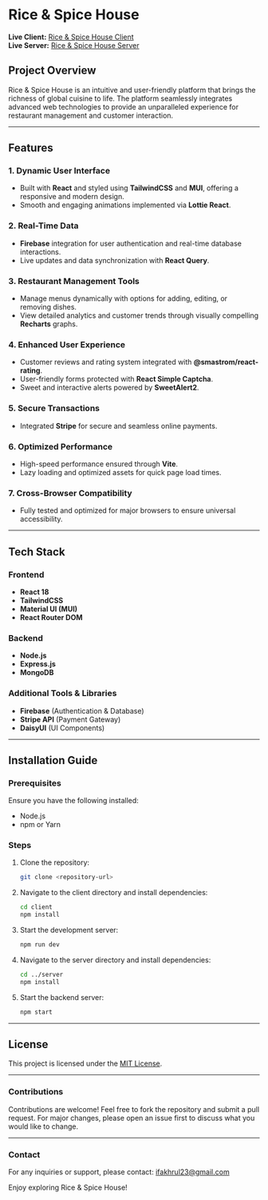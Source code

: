 # Rice & Spice House

**Live Client:** [Rice & Spice House Client](https://rice-and-spice-house.web.app/)  
**Live Server:** [Rice & Spice House Server](https://rice-and-spice-house-server.vercel.app/)

## Project Overview
Rice & Spice House is an intuitive and user-friendly platform that brings the richness of global cuisine to life. The platform seamlessly integrates advanced web technologies to provide an unparalleled experience for restaurant management and customer interaction.

---

## Features

### 1. **Dynamic User Interface**
- Built with **React** and styled using **TailwindCSS** and **MUI**, offering a responsive and modern design.
- Smooth and engaging animations implemented via **Lottie React**.

### 2. **Real-Time Data**
- **Firebase** integration for user authentication and real-time database interactions.
- Live updates and data synchronization with **React Query**.

### 3. **Restaurant Management Tools**
- Manage menus dynamically with options for adding, editing, or removing dishes.
- View detailed analytics and customer trends through visually compelling **Recharts** graphs.

### 4. **Enhanced User Experience**
- Customer reviews and rating system integrated with **@smastrom/react-rating**.
- User-friendly forms protected with **React Simple Captcha**.
- Sweet and interactive alerts powered by **SweetAlert2**.

### 5. **Secure Transactions**
- Integrated **Stripe** for secure and seamless online payments.

### 6. **Optimized Performance**
- High-speed performance ensured through **Vite**.
- Lazy loading and optimized assets for quick page load times.

### 7. **Cross-Browser Compatibility**
- Fully tested and optimized for major browsers to ensure universal accessibility.

---

## Tech Stack

### Frontend
- **React 18**
- **TailwindCSS**
- **Material UI (MUI)**
- **React Router DOM**

### Backend
- **Node.js**
- **Express.js**
- **MongoDB**

### Additional Tools & Libraries
- **Firebase** (Authentication & Database)
- **Stripe API** (Payment Gateway)
- **DaisyUI** (UI Components)

---

## Installation Guide

### Prerequisites
Ensure you have the following installed:
- Node.js
- npm or Yarn

### Steps
1. Clone the repository:
   ```bash
   git clone <repository-url>
   ```
2. Navigate to the client directory and install dependencies:
   ```bash
   cd client
   npm install
   ```
3. Start the development server:
   ```bash
   npm run dev
   ```
4. Navigate to the server directory and install dependencies:
   ```bash
   cd ../server
   npm install
   ```
5. Start the backend server:
   ```bash
   npm start
   ```

---

## License
This project is licensed under the [MIT License](LICENSE).

---

### Contributions
Contributions are welcome! Feel free to fork the repository and submit a pull request. For major changes, please open an issue first to discuss what you would like to change.

---

### Contact
For any inquiries or support, please contact: [ifakhrul23@gmail.com](mailto:ifakhrul23@gmail.com)

Enjoy exploring Rice & Spice House!
